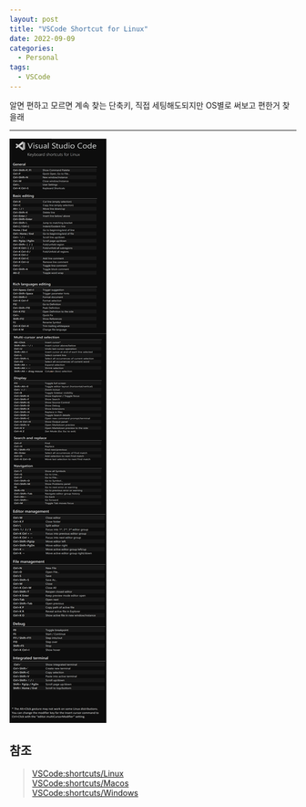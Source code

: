 ```yaml
---
layout: post
title: "VSCode Shortcut for Linux"
date: 2022-09-09
categories:
  - Personal
tags:
  - VSCode
---
```


알면 편하고 모르면 계속 찾는 단축키, 직접 세팅해도되지만 OS별로 써보고 편한거 찾을래

---

![VSCode:Shortcut-Linux](/assets/img/220909-vs-shortcut.png)

## 참조

> [VSCode:shortcuts/Linux](https://code.visualstudio.com/shortcuts/keyboard-shortcuts-linux.pdf)  
> [VSCode:shortcuts/Macos](https://code.visualstudio.com/shortcuts/keyboard-shortcuts-macos.pdf)  
> [VSCode:shortcuts/Windows](https://code.visualstudio.com/shortcuts/keyboard-shortcuts-windows.pdf)
